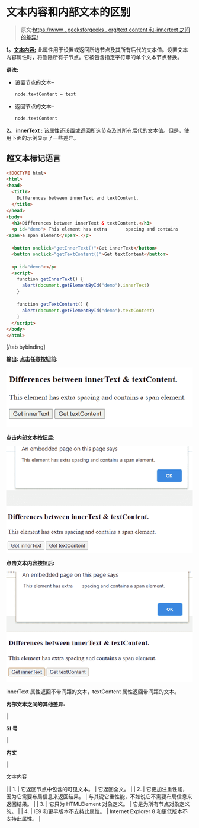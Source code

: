 # 文本内容和内部文本的区别

> 原文:[https://www . geeksforgeeks . org/text content 和-innertext 之间的差异/](https://www.geeksforgeeks.org/difference-between-textcontent-and-innertext/)

**1。[文本内容:](https://www.geeksforgeeks.org/html-dom-textcontent-property/)**
此属性用于设置或返回所选节点及其所有后代的文本值。设置文本内容属性时，将删除所有子节点。它被包含指定字符串的单个文本节点替换。

**语法:**

*   设置节点的文本–

    ```html
    node.textContent = text
    ```

*   返回节点的文本–

    ```html
    node.textContent
    ```

**2。 [innerText :](https://www.geeksforgeeks.org/html-dom-innertext-property/)**
该属性还设置或返回所选节点及其所有后代的文本值。但是，使用下面的示例显示了一些差异。

## 超文本标记语言

```html
<!DOCTYPE html>
<html>
<head>
  <title>
    Differences between innerText and textContent.
  </title>
</head>
<body>
  <h3>Differences between innerText & textContent.</h3>
  <p id="demo"> This element has extra       spacing and contains 
<span>a span element</span>.</p>

  <button onclick="getInnerText()">Get innerText</button>
  <button onclick="getTextContent()">Get textContent</button>

  <p id="demo"></p>
  <script>
    function getInnerText() {
      alert(document.getElementById("demo").innerText)
    }

    function getTextContent() {
      alert(document.getElementById("demo").textContent)
    }
  </script>
</body>
</html>
```

[/tab bybinding]

**输出:**
**点击任意按钮前:**

![](img/3981b98ae7f2a07baa56f255e29bb1ff.png)

**点击内部文本按钮后:**

![](img/b8defc715f4b69d7ea6d493cf42925aa.png)

**点击文本内容按钮后:**

![](img/45a4c4a8bb8bbb1e209543d1cd70a206.png)

innerText 属性返回不带间距的文本，textContent 属性返回带间距的文本。

**内部文本之间的其他差异:**

| 

**Sl 号**

 | 

**内文**

 | 

文字内容

 |
| 1. | 它返回节点中包含的可见文本。 | 它返回全文。 |
| 2. | 它更加注重性能，因为它需要布局信息来返回结果。 | 与其说它重性能，不如说它不需要布局信息来返回结果。 |
| 3. | 它只为 HTMLElement 对象定义。 | 它是为所有节点对象定义的。 |
| 4. | IE9 和更早版本不支持此属性。 | Internet Explorer 8 和更低版本不支持此属性。 |